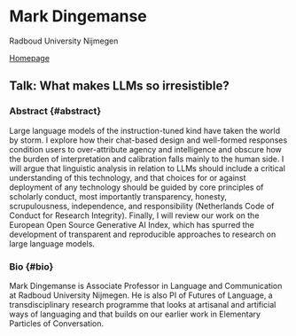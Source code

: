# Mark Dingemanse

Radboud University Nijmegen

[Homepage](https://markdingemanse.net/)

## Talk:  What makes LLMs so irresistible?

### Abstract {#abstract}
Large language models of the instruction-tuned kind have taken the world by storm. I explore how their chat-based design and well-formed responses condition users to over-attribute agency and intelligence and obscure how the burden of interpretation and calibration falls mainly to the human side. I will argue that linguistic analysis in relation to LLMs should include a critical understanding of this technology, and that choices for or against deployment of any technology should be guided by core principles of scholarly conduct, most importantly transparency, honesty, scrupulousness, independence, and responsibility (Netherlands Code of Conduct for Research Integrity). Finally, I will review our work on the European Open Source Generative AI Index, which has spurred the development of transparent and reproducible approaches to research on large language models.

### Bio {#bio}
Mark Dingemanse is Associate Professor in Language and Communication at Radboud University Nijmegen. He is also PI of Futures of Language, a transdisciplinary research programme that looks at artisanal and artificial ways of languaging and that builds on our earlier work in Elementary Particles of Conversation. 
